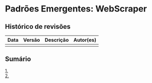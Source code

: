 # Padrões Emergentes: WebScraper

## Histórico de revisões
|   Data   |  Versão  |        Descrição       |          Autor(es)          |
|:--------:|:--------:|:----------------------:|:---------------------------:|
|   |   |   | |

## Sumário
[1. ](#1-) <br>
[2. ](#2-) <br>